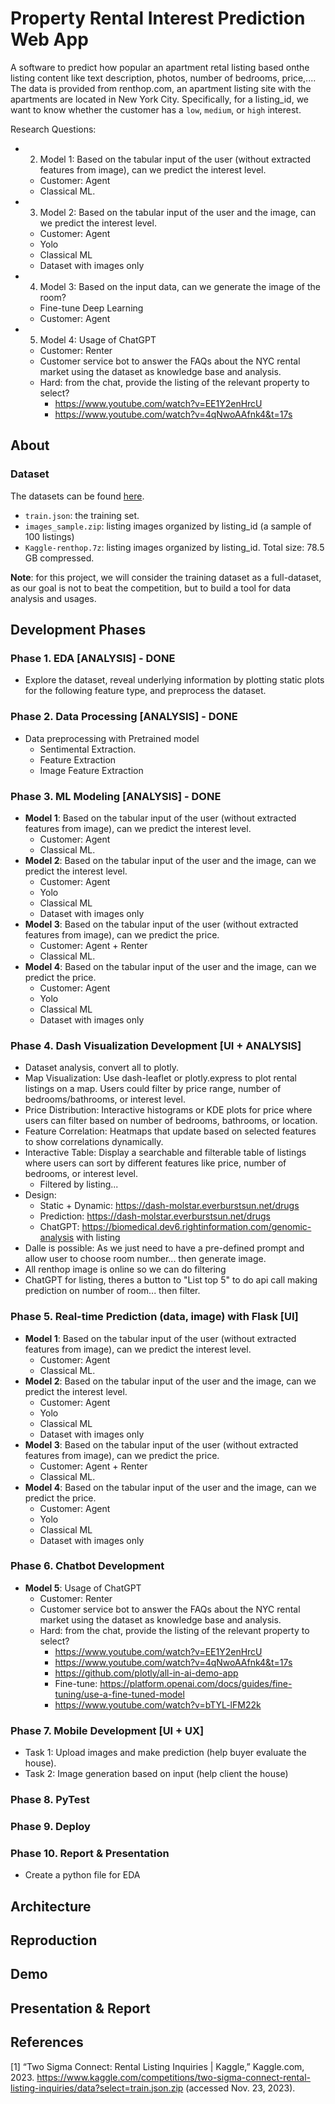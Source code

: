 # Property Rental Interest Prediction Web App
A software to predict how popular an apartment retal listing based onthe listing content like text description, photos, number of bedrooms, price,.... The data is provided from renthop.com, an apartment listing site with the apartments are located in New York City. Specifically, for a listing_id, we want to know whether the customer has a `low`, `medium`, or `high` interest.

Research Questions:
- 2. Model 1: Based on the tabular input of the user (without extracted features from image), can we predict the interest level. 
  - Customer: Agent
  - Classical ML.
- 3. Model 2: Based on the tabular input of the user and the image, can we predict the interest level.
  - Customer: Agent
  - Yolo
  - Classical ML
  - Dataset with images only
- 4. Model 3: Based on the input data, can we generate the image of the room?
  - Fine-tune Deep Learning
  - Customer: Agent
- 5. Model 4: Usage of ChatGPT 
  - Customer: Renter
  - Customer service bot to answer the FAQs about the NYC rental market using the dataset as knowledge base and analysis.
  - Hard: from the chat, provide the listing of the relevant property to select?
    - https://www.youtube.com/watch?v=EE1Y2enHrcU
    - https://www.youtube.com/watch?v=4qNwoAAfnk4&t=17s

## About
### Dataset
The datasets can be found [here]((https://www.kaggle.com/competitions/two-sigma-connect-rental-listing-inquiries/data?select=train.json.zip)).
- `train.json`: the training set.
- `images_sample.zip`: listing images organized by listing_id (a sample of 100 listings)
- `Kaggle-renthop.7z`: listing images organized by listing_id. Total size: 78.5 GB compressed.

**Note**: for this project, we will consider the training dataset as a full-dataset, as our goal is not to beat the competition, but to build a tool for data analysis and usages.

## Development Phases

### Phase 1. EDA [ANALYSIS] - DONE
- Explore the dataset, reveal underlying information by plotting static plots for the following feature type, and preprocess the dataset.


### Phase 2. Data Processing [ANALYSIS] - DONE
- Data preprocessing with Pretrained model
  - Sentimental Extraction.
  - Feature Extraction
  - Image Feature Extraction

### Phase 3. ML Modeling [ANALYSIS] - DONE
- **Model 1**: Based on the tabular input of the user (without extracted features from image), can we predict the interest level. 
  - Customer: Agent
  - Classical ML.
- **Model 2**: Based on the tabular input of the user and the image, can we predict the interest level.
  - Customer: Agent
  - Yolo
  - Classical ML
  - Dataset with images only
- **Model 3**: Based on the tabular input of the user (without extracted features from image), can we predict the price. 
  - Customer: Agent + Renter
  - Classical ML.
- **Model 4**: Based on the tabular input of the user and the image, can we predict the price.
  - Customer: Agent
  - Yolo
  - Classical ML
  - Dataset with images only

### Phase 4. Dash Visualization Development [UI + ANALYSIS]
- Dataset analysis, convert all to plotly.
- Map Visualization: Use dash-leaflet or plotly.express to plot rental listings on a map. Users could filter by price range, number of bedrooms/bathrooms, or interest level.
- Price Distribution: Interactive histograms or KDE plots for price where users can filter based on number of bedrooms, bathrooms, or location.
- Feature Correlation: Heatmaps that update based on selected features to show correlations dynamically.
- Interactive Table: Display a searchable and filterable table of listings where users can sort by different features like price, number of bedrooms, or interest level.
  - Filtered by listing...
- Design:
  - Static + Dynamic: https://dash-molstar.everburstsun.net/drugs
  - Prediction: https://dash-molstar.everburstsun.net/drugs
  - ChatGPT: https://biomedical.dev6.rightinformation.com/genomic-analysis with listing
- Dalle is possible: As we just need to have a pre-defined prompt and allow user to choose room number... then generate image.
- All renthop image is online so we can do filtering
- ChatGPT for listing, theres a button to "List top 5" to do api call making prediction on number of room... then filter.

### Phase 5. Real-time Prediction (data, image) with Flask [UI]
- **Model 1**: Based on the tabular input of the user (without extracted features from image), can we predict the interest level. 
  - Customer: Agent
  - Classical ML.
- **Model 2**: Based on the tabular input of the user and the image, can we predict the interest level.
  - Customer: Agent
  - Yolo
  - Classical ML
  - Dataset with images only
- **Model 3**: Based on the tabular input of the user (without extracted features from image), can we predict the price. 
  - Customer: Agent + Renter
  - Classical ML.
- **Model 4**: Based on the tabular input of the user and the image, can we predict the price.
  - Customer: Agent
  - Yolo
  - Classical ML
  - Dataset with images only

### Phase 6. Chatbot Development
- **Model 5**: Usage of ChatGPT 
  - Customer: Renter
  - Customer service bot to answer the FAQs about the NYC rental market using the dataset as knowledge base and analysis.
  - Hard: from the chat, provide the listing of the relevant property to select?
    - https://www.youtube.com/watch?v=EE1Y2enHrcU
    - https://www.youtube.com/watch?v=4qNwoAAfnk4&t=17s
    - https://github.com/plotly/all-in-ai-demo-app
    - Fine-tune: https://platform.openai.com/docs/guides/fine-tuning/use-a-fine-tuned-model
    - https://www.youtube.com/watch?v=bTYL-lFM22k

### Phase 7. Mobile Development [UI + UX]
- Task 1: Upload images and make prediction (help buyer evaluate the house).
- Task 2: Image generation based on input (help client the house)

### Phase 8. PyTest 

### Phase 9. Deploy

### Phase 10. Report & Presentation
- Create a python file for EDA

## Architecture

## Reproduction

## Demo

## Presentation & Report

## References
[1] “Two Sigma Connect: Rental Listing Inquiries | Kaggle,” Kaggle.com, 2023. https://www.kaggle.com/competitions/two-sigma-connect-rental-listing-inquiries/data?select=train.json.zip (accessed Nov. 23, 2023).
‌